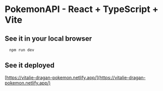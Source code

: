 # PokemonAPI - React + TypeScript + Vite


## See it in your local browser

```
  npm run dev  
```
## See it deployed

[https://vitalie-dragan-pokemon.netlify.app/](https://vitalie-dragan-pokemon.netlify.app/)
